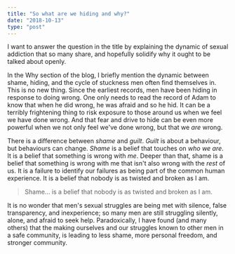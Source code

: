 ```yaml
---
title: "So what are we hiding and why?"
date: "2018-10-13"
type: "post"
---
```

I want to answer the question in the title by explaining the dynamic of sexual addiction that so many share, and hopefully solidify why it ought to be talked about openly.

In the Why section of the blog, I briefly mention the dynamic between shame, hiding, and the cycle of stuckness men often find themselves in. This is no new thing. Since the earliest records, men have been hiding in response to doing wrong. One only needs to read the record of Adam to know that when he did wrong, he was afraid and so he hid. It can be a terribly frightening thing to risk exposure to those around us when we feel we have done wrong. And that fear and drive to hide can be even more powerful when we not only feel we've done wrong, but that we _are_ wrong. 

There is a difference between _shame_ and _guilt_. _Guilt_ is about a behaviour, but behaviours can change. _Shame_ is a belief that touches on _who we are_. It is a belief that something is wrong with _me_. Deeper than that, shame is a belief that something is wrong with me that isn't also wrong with the _rest_ of us. It is a failure to identify our failures as being part of the common human experience. It is a belief that nobody is as twisted and broken as I am.

>Shame... is a belief that nobody is as twisted and broken as I am.

It is no wonder that men's sexual struggles are being met with silence, false transparency, and inexperience; so many men are still struggling silently, alone, and afraid to seek help. Paradoxically, I have found (and many others) that the making ourselves and our struggles known to other men in a safe community, is leading to less shame, more personal freedom, and stronger community.  